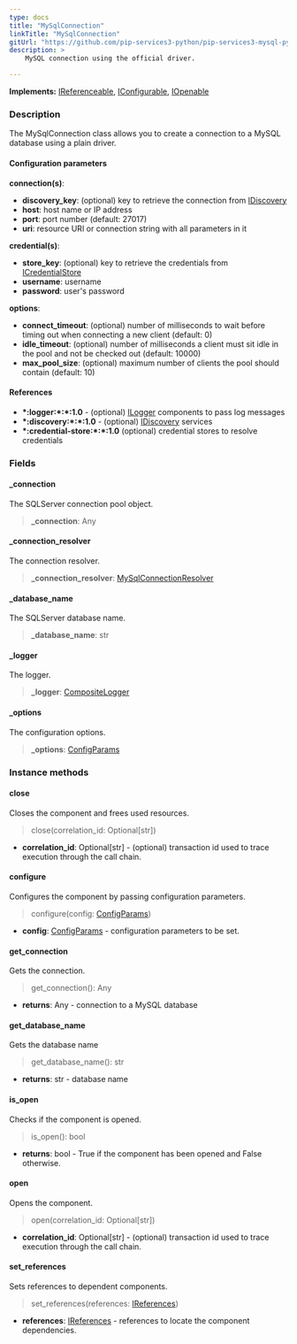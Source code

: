 ```yaml
---
type: docs
title: "MySqlConnection"
linkTitle: "MySqlConnection"
gitUrl: "https://github.com/pip-services3-python/pip-services3-mysql-python"
description: >
    MySQL connection using the official driver.

---
```


**Implements:** [IReferenceable](../../../commons/refer/ireferenceable), [IConfigurable](../../../commons/config/iconfigurable),
[IOpenable](../../../commons/run/iopenable)

### Description

The MySqlConnection class allows you to create a connection to a MySQL database using a plain driver.

#### Configuration parameters


**connection(s)**:    
- **discovery_key**: (optional) key to retrieve the connection from [IDiscovery](../../../components/connect/idiscovery)
- **host**: host name or IP address
- **port**: port number (default: 27017)
- **uri**: resource URI or connection string with all parameters in it

**credential(s)**:    
- **store_key**: (optional) key to retrieve the credentials from [ICredentialStore](../../../components/auth/icredential_store)
- **username**: username
- **password**: user's password

**options**:
- **connect_timeout**: (optional) number of milliseconds to wait before timing out when connecting a new client (default: 0)
- **idle_timeout**: (optional) number of milliseconds a client must sit idle in the pool and not be checked out (default: 10000)
- **max_pool_size**: (optional) maximum number of clients the pool should contain (default: 10)


#### References
- **\*:logger:\*:\*:1.0** - (optional) [ILogger](../../../components/log/ilogger) components to pass log messages
- **\*:discovery:\*:\*:1.0** - (optional) [IDiscovery](../../../components/connect/idiscovery) services
- **\*:credential-store:\*:\*:1.0** (optional) credential stores to resolve credentials


### Fields

<span class="hide-title-link">


#### _connection
The SQLServer connection pool object.
> **_connection**: Any

#### _connection_resolver
The connection resolver.
> **_connection_resolver**: [MySqlConnectionResolver](../mysql_connection_resolver)

#### _database_name
The SQLServer database name.
> **_database_name**: str

#### _logger
The logger.
> **_logger**: [CompositeLogger](../../../components/log/composite_logger)

#### _options
The configuration options.
> **_options**: [ConfigParams](../../../commons/config/config_params)


</span>


### Instance methods

#### close
Closes the component and frees used resources.

> close(correlation_id: Optional[str])

- **correlation_id**: Optional[str] - (optional) transaction id used to trace execution through the call chain.


#### configure
Configures the component by passing configuration parameters.

> configure(config: [ConfigParams](../../../commons/config/config_params))

- **config**: [ConfigParams](../../../commons/config/config_params) - configuration parameters to be set.


#### get_connection
Gets the connection.
> get_connection(): Any

- **returns**: Any - connection to a MySQL database


#### get_database_name
Gets the database name

> get_database_name(): str

- **returns**: str - database name


#### is_open
Checks if the component is opened.

> is_open(): bool

- **returns**: bool - True if the component has been opened and False otherwise.


#### open
Opens the component.

> open(correlation_id: Optional[str])

- **correlation_id**: Optional[str] - (optional) transaction id used to trace execution through the call chain.


#### set_references
Sets references to dependent components.

> set_references(references: [IReferences](../../../commons/refer/ireferences))

- **references**: [IReferences](../../../commons/refer/ireferences) - references to locate the component dependencies.
